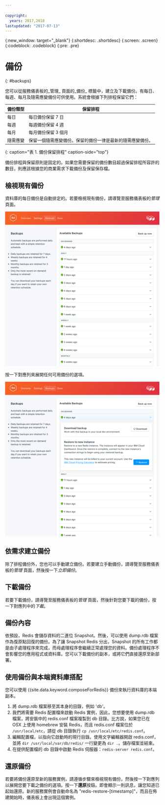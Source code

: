 ```yaml
---

copyright:
  years: 2017,2018
lastupdated: "2017-07-13"
---
```


{:new_window: target="_blank"}
{:shortdesc: .shortdesc}
{:screen: .screen}
{:codeblock: .codeblock}
{:pre: .pre}

# 備份
{: #backups}

您可以從服務儀表板的_管理_ 頁面的_備份_ 標籤中，建立及下載備份。有每日、每週、每月及隨需應變備份可供使用。系統會根據下列排程保留它們：

備份類型|保留排程
----------|-----------
每日|每日備份保留 7 日
每週|每週備份保留 4 週
每月|每月備份保留 3 個月
隨需應變|保留一個隨需應變備份。保留的備份一律是最新的隨需應變備份。
{: caption="表 1. 備份保留排程" caption-side="top"}

備份排程與保留原則是固定的。如果您需要保留的備份數目超過保留排程所容許的數目，則應該根據您的商業需求下載備份及保留保存檔。

## 檢視現有備份

資料庫的每日備份是自動排定的。若要檢視現有備份，請導覽至服務儀表板的*管理* 頁面。 

![備份](./images/redis-backups-show.png "服務儀表板中的備份清單")

按一下對應列來展開任何可用備份的選項。

![備份選項](./images/redis-backups-options.png "備份的選項。") 

## 依需求建立備份

除了排程備份外，您也可以手動建立備份。若要建立手動備份，請導覽至服務儀表板的*管理* 頁面，然後按一下*立即備份*。

## 下載備份

若要下載備份，請導覽至服務儀表板的*管理* 頁面，然後針對您要下載的備份，按一下對應列中的*下載*。

## 備份內容

依預設，Redis 會儲存資料的二進位 Snapshot。然後，可以使用 dump.rdb 檔案作為復原點回復的備份。為了讓 Snapshot Redis 分出，Snapshot 的所有工作都是由子處理程序來完成，而母處理程序會繼續正常處理您的資料。備份處理程序不會影響您的應用程式或資料庫。您可以下載備份的副本，或將它們直接還原至新部署。

## 使用備份與本端資料庫搭配

您可以使用 {{site.data.keyword.composeForRedis}} 備份來執行資料庫的本端副本。

1. 將 dump.rdb 檔案移至其本身的目錄，例如 'db'。
2. 我們將需要 Redis 配置檔來啟動 Redis 實例，因此，您想要使用 dump.rdb 檔案，將安裝中的 redis.conf 檔案複製到 db 目錄。比方說，如果您已在 OSX 上使用 homebrew 安裝 Redis，而且 redis.conf 檔案位於 `/usr/local/etc`，請從 db 目錄執行 `cp /usr/local/etc/redis.conf`。
3. 編輯配置檔，以指向它啟動時的現行目錄。使用文字編輯器開啟 redis.conf，並將 `dir /usr/local/var/db/redis/` 一行變更為 `dir .`。儲存檔案並結束。
4. 在提供配置檔的 db 目錄中啟動 Redis 伺服器：`redis-server redis.conf`。

## 還原備份

若要將備份還原至新的服務實例，請遵循步驟來檢視現有備份，然後按一下對應列以展開您要下載之備份的選項。按一下**還原**按鈕。即會顯示一則訊息，讓您知道已起始還原。新的服務實例會自動命名為 "redis-restore-[timestamp]"，而且在佈建開始時，儀表板上會出現這個實例。
